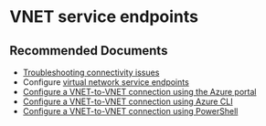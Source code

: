 <properties
	pageTitle="Availability and Connectivity/VNET service endpoints"
	description="Availability and Connectivity/VNET service endpoints"
	service="microsoft.sql"
	resource="servers"
	authors="saltug,happynicolle"
	ms.author="saltug,nicw"
	supportTopicIds="32635232"
	productPesIds="15818"
	displayOrder="1"
	selfHelpType="generic"
	resourceTags=""
	articleId="dw-availabilityandconnectivity-vnetserviceendpoints.md"
	cloudEnvironments="public"
/>
# VNET service endpoints

## **Recommended Documents**
* [Troubleshooting connectivity issues](https://docs.microsoft.com/azure/sql-data-warehouse/sql-data-warehouse-troubleshoot-connectivity)<br>
* Configure [virtual network service endpoints](https://docs.microsoft.com/azure/sql-database/sql-database-vnet-service-endpoint-rule-overview?toc=/azure/sql-data-warehouse/toc.json)<br>
* [Configure a VNET-to-VNET connection using the Azure portal](https://docs.microsoft.com/azure/vpn-gateway/vpn-gateway-howto-vnet-vnet-resource-manager-portal)<br>
* [Configure a VNET-to-VNET connection using Azure CLI](https://docs.microsoft.com/azure/vpn-gateway/vpn-gateway-howto-vnet-vnet-cli?WT.mc_id=pid:13491:sid:32630460/)<br>
* [Configure a VNET-to-VNET connection using PowerShell](https://docs.microsoft.com/azure/vpn-gateway/vpn-gateway-vnet-vnet-rm-ps?WT.mc_id=pid:13491:sid:32630460/)